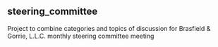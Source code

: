 ## steering_committee
Project to combine categories and topics of discussion for Brasfield & Gorrie, L.L.C. monthly steering committee meeting